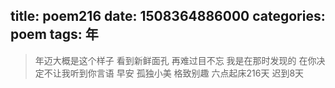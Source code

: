 title: poem216
date: 1508364886000
categories: poem
tags: 年
---
> 年迈大概是这个样子
看到新鲜面孔
再难过目不忘
我是在那时发现的
在你决定不让我听到你言语
早安
孤独小美
格致别趣
六点起床216天 迟到8天